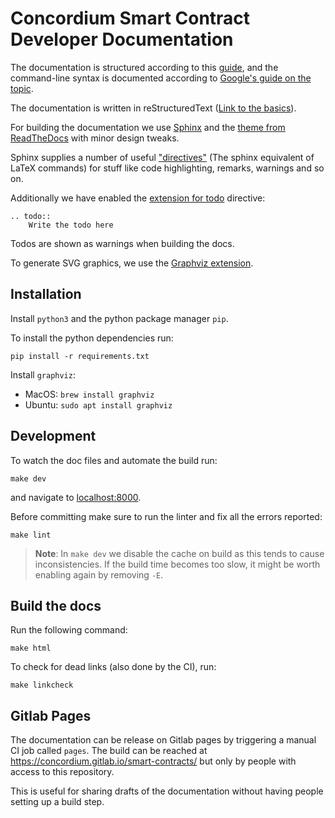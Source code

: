 # Concordium Smart Contract Developer Documentation

The documentation is structured according to this
[guide](https://documentation.divio.com/), and the command-line syntax is
documented according to [Google's guide on the topic](https://developers.google.com/style/code-syntax).

The documentation is written in reStructuredText ([Link to the basics](https://www.sphinx-doc.org/en/master/usage/restructuredtext/basics.html)).

For building the documentation we use [Sphinx](https://www.sphinx-doc.org/en/master/index.html) and the [theme from ReadTheDocs](https://sphinx-rtd-theme.readthedocs.io/en/stable/) with minor design tweaks.

Sphinx supplies a number of useful ["directives"](https://www.sphinx-doc.org/en/master/usage/restructuredtext/directives.html) (The sphinx equivalent of LaTeX commands) for stuff like code highlighting, remarks, warnings and so on.

Additionally we have enabled the [extension for todo](https://www.sphinx-doc.org/en/master/usage/extensions/todo.html) directive:
```
.. todo::
    Write the todo here
```
Todos are shown as warnings when building the docs.

To generate SVG graphics, we use the [Graphviz extension](https://www.sphinx-doc.org/en/master/usage/extensions/graphviz.html).

## Installation

Install `python3` and the python package manager `pip`.

To install the python dependencies run:
```
pip install -r requirements.txt
```

Install `graphviz`:

- MacOS: `brew install graphviz`
- Ubuntu: `sudo apt install graphviz`

## Development
To watch the doc files and automate the build run:
```
make dev
```
and navigate to [localhost:8000](http://localhost:8000).

Before committing make sure to run the linter and fix all the errors reported:
```
make lint
```

> **Note**: In `make dev` we disable the cache on build as this tends to cause inconsistencies.
> If the build time becomes too slow, it might be worth enabling again by removing `-E`.

## Build the docs
Run the following command:
```
make html
```


To check for dead links (also done by the CI), run:
```
make linkcheck
```


## Gitlab Pages

The documentation can be release on Gitlab pages by triggering a manual CI job called `pages`.
The build can be reached at https://concordium.gitlab.io/smart-contracts/
but only by people with access to this repository.

This is useful for sharing drafts of the documentation without having people
setting up a build step.
